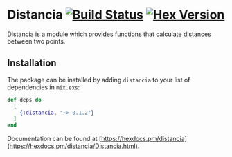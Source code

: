 # Distancia [![Build Status](https://travis-ci.org/walerian777/distancia.svg?branch=master)](https://travis-ci.org/walerian777/distancia) [![Hex Version](https://img.shields.io/hexpm/v/distancia.svg)](https://hex.pm/packages/distancia)

Distancia is a module which provides functions that calculate distances between two points.

## Installation

The package can be installed by adding `distancia` to your list of dependencies in `mix.exs`:

```elixir
def deps do
  [
    {:distancia, "~> 0.1.2"}
  ]
end
```

Documentation can be found at [https://hexdocs.pm/distancia](https://hexdocs.pm/distancia/Distancia.html).
